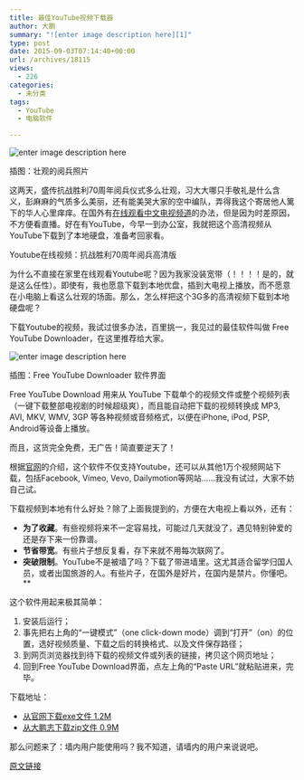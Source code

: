 ```yaml
---
title: 最佳YouTube视频下载器
author: 大鹏
summary: "![enter image description here][1]"
type: post
date: 2015-09-03T07:14:40+00:00
url: /archives/18115
views:
  - 226
categories:
  - 未分类
tags:
  - YouTube
  - 电脑软件

---
```

![enter image description here][1]

插图：壮观的阅兵照片

这两天，盛传抗战胜利70周年阅兵仪式多么壮观，习大大哪只手敬礼是什么含义，彭麻麻的气质多么美丽，还有能美哭大家的空中编队，弄得我这个寄居他人篱下的华人心里痒痒。在国外有[在线观看中文电视频道][2]的办法，但是因为时差原因，不方便看直播。好在有YouTube，今早一到办公室，我就把这个高清视频从YouTube下载到了本地硬盘，准备考回家看。



Youtube在线视频：抗战胜利70周年阅兵高清版

为什么不直接在家里在线观看Youtube呢？因为我家没装宽带（！！！！是的，就是这么任性）。即使有，我也愿意下载到本地优盘，插到大电视上播放，而不愿意在小电脑上看这么壮观的场面。那么，怎么样把这个3G多的高清视频下载到本地硬盘呢？

下载Youtube的视频，我试过很多办法，百里挑一，我见过的最佳软件叫做 Free YouTube Downloader，在这里推荐给大家。

![enter image description here][3]

插图：Free YouTube Downloader 软件界面

Free YouTube Download 用来从 YouTube 下载单个的视频文件或整个视频列表（一键下载整部电视剧的时候超级爽），而且能自动把下载的视频转换成 MP3, AVI, MKV, WMV, 3GP 等各种视频或音频格式，以便在iPhone, iPod, PSP, Android等设备上播放。

而且，这货完全免费，无广告！简直要逆天了！

根据[官网][4]的介绍，这个软件不仅支持Youtube，还可以从其他1万个视频网站下载，包括Facebook, Vimeo, Vevo, Dailymotion等网站……我没有试过，大家不妨自己试。

下载视频到本地有什么好处？除了上面我提到的，方便在大电视上看以外，还有：

  * **为了收藏**。有些视频将来不一定容易找，可能过几天就没了，遇见特别钟爱的还是存下来一份靠谱。
  * **节省带宽**。有些片子想反复看，存下来就不用每次联网了。
  * **突破限制**。YouTube不是被墙了吗？下载了带进墙里。这尤其适合留学归国人员，或者出国旅游的人。有些片子，在国外是好片，在国内是禁片。你懂吧。**

这个软件用起来极其简单：

  1. 安装后运行；
  2. 事先把右上角的“一键模式”（one click-down mode）调到“打开”（on）的位置，选好视频质量、下载之后的转换格式、以及文件保存路径；
  3. 到网页浏览器找到待下载的视频文件或列表的链接，拷贝这个网页地址；
  4. 回到Free YouTube Download界面，点左上角的“Paste URL”就粘贴进来，完毕。

下载地址：

  * [从官网下载exe文件 1.2M][5]
  * [从大鹏志下载zip文件 0.9M][6]

那么问题来了：墙内用户能使用吗？我不知道，请墙内的用户来说说吧。

 [1]: https://i.guim.co.uk/img/media/058d265e179e271e3d4d3bbc789e3edff076b017/0_90_4096_2459/master/4096.jpg?w=620&q=85&auto=format&sharp=10&s=c113f9a1e5ace4141a1caade687ed8af
 [2]: http://pzhao.org/archives/16826
 [3]: http://pzhao.org/wp-content/uploads/2015/09/2015-09-03_Free-YouTube-Downloader.jpg
 [4]: http://www.freemake.com/free_video_downloader/
 [5]: http://static1.freemake.com/images/free-video-downloader-download_en.png
 [6]: http://1drv.ms/1NZC4q9

[原文链接](http://dapengde.com/archives/18115)

